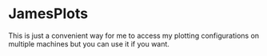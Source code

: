 # JamesPlots

This is just a convenient way for me to access my plotting configurations on multiple machines but you can use it if you want.
